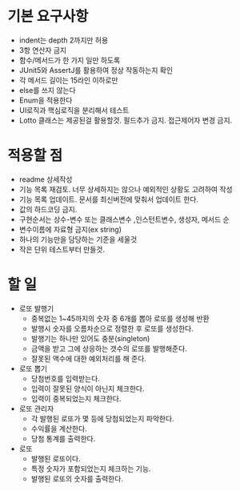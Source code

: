 # 기본 요구사항

- indent는 depth 2까지만 허용
- 3항 연산자 금지
- 함수/메서드가 한 가지 일만 하도록
- JUnit5와 AssertJ를 활용하여 정상 작동하는지 확인
- 각 메서드 길이는 15라인 이하로만
- else를 쓰지 않는다
- Enum을 적용한다
- UI로직과 핵심로직을 분리해서 테스트
- Lotto 클래스는 제공된걸 활용할것. 필드추가 금지. 접근제어자 변경 금지.

# 적용할 점

- readme 상세작성
- 기능 목록 재검토. 너무 상세하지는 않으나 예외적인 상황도 고려하여 작성
- 기능 목록 업데이트. 문서를 최신버전에 맞춰서 업데이트 한다.
- 값의 하드코딩 금지.
- 구현순서는 상수-변수 또는 클래스변수 ,인스턴트변수, 생성자, 메서드 순
- 변수이름에 자료형 금지(ex string)
- 하나의 기능만을 담당하는 기준을 세울것
- 작은 단위 테스트부터 만들것.

# 할 일

- 로또 발행기
    - 중복없는 1~45까지의 숫자 중 6개를 뽑아 로또를 생성해 반환
    - 발행시 숫자를 오름차순으로 정렬한 후 로또를 생성한다.
    - 발행기는 하나만 있어도 충분(singleton)
    - 금액을 받고 그에 상응하는 갯수의 로또를 발행해준다.
    - 잘못된 액수에 대한 예외처리를 해 준다.
- 로또 뽑기
    - 당첨번호를 입력받는다.
    - 입력이 잘못된 양식이 아닌지 체크한다.
    - 입력이 중복되었는지 체크한다.
- 로또 관리자
    - 각 발행된 로또가 몇 등에 당첨되었는지 파악한다.
    - 수익률을 계산한다.
    - 당첨 통계를 출력한다.
- 로또
    - 발행된 로또이다.
    - 특정 숫자가 포함되었는지 체크하는 기능.
    - 발행된 로또의 숫자를 출력한다.